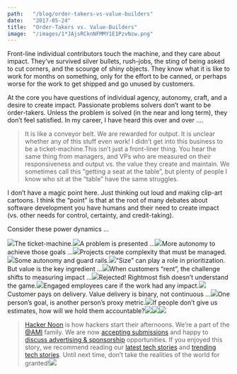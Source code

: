 ```yaml
---
path:	"/blog/order-takers-vs-value-builders"
date:	"2017-05-24"
title:	"Order-Takers vs. Value-Builders"
image:	"/images/1*JAjsRCknNFMMY1E1PzvNzw.png"
---
```


Front-line individual contributors touch the machine, and they care about impact. They’ve survived silver bullets, rush-jobs, the sting of being asked to cut corners, and the scourge of shiny objects. They know what it is like to work for months on something, only for the effort to be canned, or perhaps worse for the work to get shipped and go unused by customers.

At the core you have questions of individual agency, autonomy, craft, and a desire to create impact. Passionate problems solvers don’t want to be order-takers. Unless the problem is solved (in the near and long term), they don’t feel satisfied. In my career, I have heard this over and over ….


> It is like a conveyor belt. We are rewarded for output. It is unclear whether any of this stuff even work! I didn’t get into this business to be a ticket-machine.This isn’t just a front-liner thing. You hear the same thing from managers, and VPs who are measured on their responsiveness and output vs. the value they create and maintain. We sometimes call this “getting a seat at the table”, but plenty of people I know who sit at the “table” have the same struggles.

I don’t have a magic point here. Just thinking out loud and making clip-art cartoons. I think the “point” is that at the root of many debates about software development you have humans and their need to create impact (vs. other needs for control, certainty, and credit-taking).

Consider these power dynamics …

![](/images/1*JAjsRCknNFMMY1E1PzvNzw.png)The ticket-machine.![](/images/1*6CvSUZGHzbOP8FbGm6I7wg.png)A problem is presented …![](/images/1*KiXN3oylGTDvPakyyKj4DQ.png)More autonomy to achieve those goals …![](/images/1*Bgo3n1yzk1WEE4iGTWFT_w.png)Projects create complexity that must be managed.![](/images/1*rfg9lBs0FjPi2_FjrpPaFA.png)Some autonomy and guard rails.![](/images/1*27XxQqppRLAaiqLbr65ALw.png)“Size” can play a role in prioritization. But value is the key ingredient …![](/images/1*wNzUhQFAWZ5aVn9K9kyyMg.png)When customers “rent”, the challenge shifts to measuring impact …![](/images/1*-ewQqNWF826zTLs5vEVzMA.png)Rejected! Rightmost fish doesn’t understand the game.![](/images/1*KEVYhMnOW-0NnkcnllXf_w.png)Engaged employees care if the work had any impact.![](/images/1*9dRxkmCTzJsvpBFcTQZwbA.png)Customer pays on delivery. Value delivery is binary, not continuous …![](/images/1*Yp7bdj9uCZ1p8Je2aT6mBw.png)One person’s goal, is another person’s proxy metric.![](/images/1*9eQXk3-Ap1DMMNE29ZDvGg.png)If people don’t give us estimates, how will we hold them accountable?[![](/images/1*0hqOaABQ7XGPT-OYNgiUBg.png)](http://bit.ly/HackernoonFB)[![](/images/1*Vgw1jkA6hgnvwzTsfMlnpg.png)](https://goo.gl/k7XYbx)[![](/images/1*gKBpq1ruUi0FVK2UM_I4tQ.png)](https://goo.gl/4ofytp)
> [Hacker Noon](http://bit.ly/Hackernoon) is how hackers start their afternoons. We’re a part of the [@AMI](http://bit.ly/atAMIatAMI) family. We are now [accepting submissions](http://bit.ly/hackernoonsubmission) and happy to [discuss advertising & sponsorship](mailto:partners@amipublications.com) opportunities.
> If you enjoyed this story, we recommend reading our [latest tech stories](http://bit.ly/hackernoonlatestt) and [trending tech stories](https://hackernoon.com/trending). Until next time, don’t take the realities of the world for granted!![](/images/1*35tCjoPcvq6LbB3I6Wegqw.jpeg)